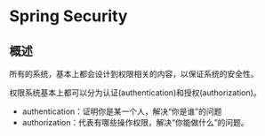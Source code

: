 # Spring Security

## 概述

所有的系统，基本上都会设计到权限相关的内容，以保证系统的安全性。

权限系统基本上都可以分为认证(authentication)和授权(authorization)。

- authentication：证明你是某一个人，解决“你是谁”的问题
- authorization：代表有哪些操作权限，解决“你能做什么”的问题。

